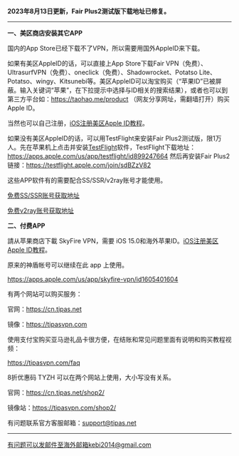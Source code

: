**2023年8月13日更新，Fair Plus2测试版下载地址已修复。**

***

**一、美区商店安装其它APP**

国内的App Store已经下载不了VPN，所以需要用国外AppleID来下载。

如果有美区AppleID的话，可以直接上App Store下载Fair VPN（免费）、UltrasurfVPN（免费）、oneclick（免费）、Shadowrocket、Potatso Lite、Potatso、wingy、Kitsunebi等。美区AppleID可以淘宝购买（“苹果ID”已被屏蔽。输入关键词“苹果”，在下拉提示中选择与ID相关的搜索结果），或者也可以到第三方平台如：https://taohao.me/product （网友分享网址，需翻墙打开）购买Apple ID。

当然也可以自己注册，[iOS注册美区Apple ID教程](https://github.com/Alvin9999/new-pac/wiki/iOS%E6%B3%A8%E5%86%8C%E7%BE%8E%E5%8C%BAApple-ID%E6%95%99%E7%A8%8B)。

如果没有美区AppleID的话，可以用TestFlight来安装Fair Plus2测试版，限1万人。先在苹果机上点击并安装[TestFlight](https://apps.apple.com/us/app/testflight/id899247664)软件，TestFlight下载地址：https://apps.apple.com/us/app/testflight/id899247664 然后再安装Fair Plus2链接：https://testflight.apple.com/join/sdBZzV82

这些APP软件有的需要配合SS/SSR/v2ray账号才能使用。

[免费SS/SSR账号获取地址](https://github.com/Alvin9999/new-pac/wiki/ss%E5%85%8D%E8%B4%B9%E8%B4%A6%E5%8F%B7)

[免费v2ray账号获取地址](https://github.com/Alvin9999/new-pac/wiki/v2ray%E5%85%8D%E8%B4%B9%E8%B4%A6%E5%8F%B7)


**二、付费APP**

請从苹果商店下載 SkyFire VPN，需要 iOS 15.0和海外苹果ID。[iOS注册美区Apple ID教程](https://github.com/Alvin9999/new-pac/wiki/iOS%E6%B3%A8%E5%86%8C%E7%BE%8E%E5%8C%BAApple-ID%E6%95%99%E7%A8%8B)。

原来的神盾帐号可以继续在此 app 上使用。

https://apps.apple.com/us/app/skyfire-vpn/id1605401604

有两个网站可以购买服务：

官网：https://cn.tipas.net

镜像：https://tipasvpn.com

使用支付宝购买亚马逊礼品卡很方便，在结账和常见问题里面有说明和购买教程视频：

https://tipasvpn.com/faq

8折优惠码 TYZH 可以在两个网站上使用，大小写没有关系。

官网：https://cn.tipas.net/shop2/

镜像站：https://tipasvpn.com/shop2/


有问题联系官方客服邮箱：[support@tipas.net](mailto:support@tipas.net)

***


有问题可以发邮件至海外邮箱kebi2014@gmail.com

